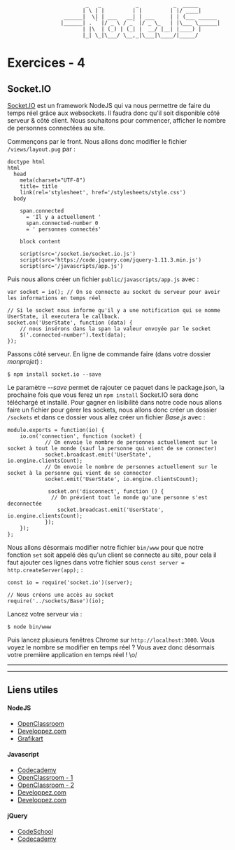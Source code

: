 				             _   _           _           _  _____
				            | \ | |         | |         | |/ ____|
				      ______|  \| | ___   __| | ___     | | (___ ______
				     |______| . ` |/ _ \ / _` |/ _ \_   | |\___ \______|
				            | |\  | (_) | (_| |  __/ |__| |____) |
				            |_| \_|\___/ \__,_|\___|\____/|_____/



# Exercices - 4

## Socket.IO

[Socket.IO](http://socket.io/) est un framework NodeJS qui va nous permettre de faire du temps réel grâce aux websockets. Il faudra donc qu'il soit disponible côté serveur & côté client. Nous souhaitons pour commencer, afficher le nombre de personnes connectées au site.


Commençons par le front. Nous allons donc modifier le fichier `/views/layout.pug` par :

```
doctype html
html
  head
    meta(charset="UTF-8")
    title= title
    link(rel='stylesheet', href='/stylesheets/style.css')
  body

    span.connected
      = 'Il y a actuellement '
      span.connected-number 0
      = ' personnes connectés'

    block content
    
    script(src='/socket.io/socket.io.js')
    script(src='https://code.jquery.com/jquery-1.11.3.min.js')
    script(src='/javascripts/app.js')
```

Puis nous allons créer un fichier `public/javascripts/app.js` avec :

```
var socket = io(); // On se connecte au socket du serveur pour avoir les informations en temps réel

// Si le socket nous informe qu'il y a une notification qui se nomme UserState, il executera le callback.
socket.on('UserState', function (data) {
	// nous insérons dans la span la valeur envoyée par le socket
    $('.connected-number').text(data);
});
```

Passons côté serveur. En ligne de commande faire (dans votre dossier _monprojet_) :

```
$ npm install socket.io --save
```
Le paramètre _--save_ permet de rajouter ce paquet dans le package.json, la prochaine fois que vous ferez un `npm install` Socket.IO sera donc téléchargé et installé.
Pour gagner en lisibilité dans notre code nous allons faire un fichier pour gérer les sockets, nous allons donc créer un dossier `/sockets` et dans ce dossier vous allez créer un fichier _Base.js_ avec :

```
module.exports = function(io) {
    io.on('connection', function (socket) {
            // On envoie le nombre de personnes actuellement sur le socket à tout le monde (sauf la personne qui vient de se connecter)
            socket.broadcast.emit('UserState', io.engine.clientsCount);
            // On envoie le nombre de personnes actuellement sur le socket à la personne qui vient de se connecter
            socket.emit('UserState', io.engine.clientsCount);

             socket.on('disconnect', function () {
              // On prévient tout le monde qu'une personne s'est deconnectée
                socket.broadcast.emit('UserState', io.engine.clientsCount);
            });
    });
};
```

Nous allons désormais modifier notre fichier `bin/www` pour que notre fonction `set` soit appelé dès qu'un client se connecte au site, pour cela il faut ajouter ces lignes dans votre fichier sous `const server = http.createServer(app);` :

```
const io = require('socket.io')(server);

// Nous créons une accès au socket
require('../sockets/Base')(io);
```

Lancez votre serveur via :

```
$ node bin/www
```

Puis lancez plusieurs fenêtres Chrome sur `http://localhost:3000`. Vous voyez le nombre se modifier en temps réel ? Vous avez donc désormais votre première application en temps réel ! \o/

__________
__________

## Liens utiles

#### NodeJS

* [OpenClassroom](https://openclassrooms.com/courses/des-applications-ultra-rapides-avec-node-js)
* [Developpez.com](http://nodejs.developpez.com/tutoriels/javascript/node-js-livre-debutant/)
* [Grafikart](http://www.grafikart.fr/tutoriels/nodejs/nodejs-socketio-tchat-366)

#### Javascript

* [Codecademy](https://www.codecademy.com/tracks/javascript)
* [OpenClassroom - 1](https://openclassrooms.com/courses/tout-sur-le-javascript)
* [OpenClassroom - 2](https://openclassrooms.com/courses/dynamisez-vos-sites-web-avec-javascript)
* [Developpez.com](http://javascript.developpez.com/cours/)
* [Developpez.com](http://javascript.developpez.com/cours/)

#### jQuery

* [CodeSchool](https://www.codeschool.com/courses/try-jquery)
* [Codecademy](https://www.codecademy.com/tracks/jquery)
